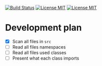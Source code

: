 [![Build Status](https://travis-ci.com/Ferror/phpscan.svg?branch=master)](https://travis-ci.com/Ferror/phpscan)
[![License MIT](https://img.shields.io/apm/l/vim-mode.svg)](https://opensource.org/licenses/MIT)
[![License MIT](https://img.shields.io/badge/symfony-flex-blue.svg)](https://img.shields.io/badge/symfony-flex-blue.svg)

# Development plan
- [X] Scan all files in ```src```
- [ ] Read all files namespaces
- [ ] Read all files used classes
- [ ] Present what each class imports